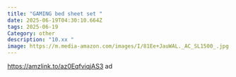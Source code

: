 ```yaml
---
title: "GAMING bed sheet set "
date: 2025-06-19T04:30:10.664Z
tags: 2025-06-19
Category: other
description: "10.xx "
image: https://m.media-amazon.com/images/I/81Ee+JauWAL._AC_SL1500_.jpg
---
```

https://amzlink.to/az0EqfviqjAS3 ad